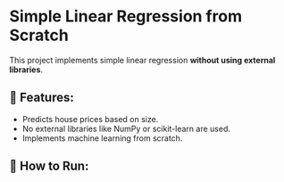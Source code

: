 # Simple Linear Regression from Scratch
This project implements simple linear regression **without using external libraries**.

## 📌 Features:
- Predicts house prices based on size.
- No external libraries like NumPy or scikit-learn are used.
- Implements machine learning from scratch.

## 🚀 How to Run:

